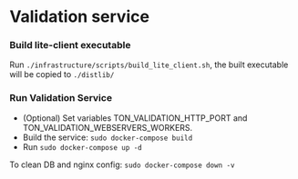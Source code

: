 # Validation service

### Build lite-client executable

Run `./infrastructure/scripts/build_lite_client.sh`, the built executable will be copied to `./distlib/`

### Run Validation Service

- (Optional) Set variables TON_VALIDATION_HTTP_PORT and TON_VALIDATION_WEBSERVERS_WORKERS.
- Build the service: `sudo docker-compose build`
- Run `sudo docker-compose up -d`

To clean DB and nginx config: `sudo docker-compose down -v`
